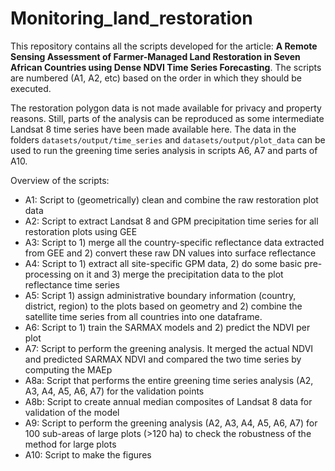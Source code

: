 # Monitoring_land_restoration

This repository contains all the scripts developed for the article: **A Remote Sensing Assessment of Farmer-Managed Land Restoration in Seven African Countries using Dense NDVI Time Series Forecasting**. The scripts are numbered (A1, A2, etc) based on the order in which they should be executed.

The restoration polygon data is not made available for privacy and property reasons. Still, parts of the analysis can be reproduced as some intermediate Landsat 8 time series have been made available here. The data in the folders `datasets/output/time_series` and `datasets/output/plot_data` can be used to run the greening time series analysis in scripts A6, A7 and parts of A10. 

Overview of the scripts:
- A1: Script to (geometrically) clean and combine the raw restoration plot data
- A2: Script to extract Landsat 8 and GPM precipitation time series for all restoration plots using GEE
- A3: Script to 1) merge all the country-specific reflectance data extracted from GEE and 2) convert these raw DN values into surface reflectance
- A4: Script to 1) extract all site-specific GPM data, 2) do some basic pre-processing on it and 3) merge the precipitation data to the plot reflectance time series
- A5: Script 1) assign administrative boundary information (country, district, region) to the plots based on geometry and 2) combine the satellite time series from all countries into one dataframe.
- A6: Script to 1) train the SARMAX models and 2) predict the NDVI per plot
- A7: Script to perform the greening analysis. It merged the actual NDVI and predicted SARMAX NDVI and compared the two time series by computing the MAEp
- A8a: Script that performs the entire greening time series analysis (A2, A3, A4, A5, A6, A7) for the validation points
- A8b: Script to create annual median composites of Landsat 8 data for validation of the model
- A9: Script to perform the greening analysis (A2, A3, A4, A5, A6, A7) for 100 sub-areas of large plots (>120 ha) to check the robustness of the method for large plots
- A10: Script to make the figures 
